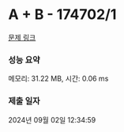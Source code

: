 # A + B - 174702/1 

[문제 링크](https://level.goorm.io/exam/174702/a-b/quiz/1) 

### 성능 요약

메모리: 31.22 MB, 시간: 0.06 ms

### 제출 일자

2024년 09월 02일 12:34:59

